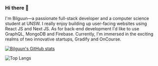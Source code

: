 ### Hi there 👋

I'm Bilguun—a passionate full-stack developer and a computer science student at UNSW. 
I really enjoy building up user-facing websites using React JS and Next JS.
As for back-end development I'd like to use GraphQL, MongoDB and Firebase.
Currently, I'm immersed in the exciting realms of two innovative startups, Gradify and OnCourse. 

[![Bilguun's GitHub stats](https://github-readme-stats.vercel.app/api?username=Bilguun1324&hide=contribs,stars&theme=transparent&show_icons=true)](https://github.com/Bilguun1324/github-readme-stats)

![Top Langs](https://github-readme-stats.vercel.app/api/top-langs/?username=Bilguun1324)
